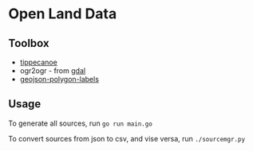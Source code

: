 # Open Land Data

## Toolbox
- [tippecanoe](https://github.com/mapbox/tippecanoe)
- ogr2ogr - from [gdal](https://gdal.org/download.html)
- [geojson-polygon-labels](https://github.com/andrewharvey/geojson-polygon-labels)

## Usage

To generate all sources, run `go run main.go`

To convert sources from json to csv, and vise versa, run `./sourcemgr.py`